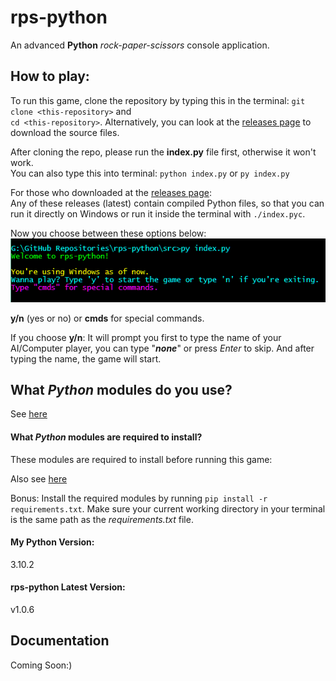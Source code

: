 # rps-python

An advanced **Python** _rock-paper-scissors_ console application.

## How to play:
To run this game, clone the repository by typing this in the terminal: `git clone <this-repository>` and <br>
`cd <this-repository>`. Alternatively, you can look at the [releases page](https://github.com/clark-john/rps-python/releases) to download the source files.

After cloning the repo, please run the **index.py** file first, otherwise it won't work. <br>
You can also type this into terminal: `python index.py` or `py index.py`

For those who downloaded at the [releases page](https://github.com/clark-john/rps-python/releases): <br>
Any of these releases (latest) contain compiled Python files, so that you can run it directly on Windows or run it inside the terminal with `./index.pyc`.

<p>
Now you choose between these options below: <br>
<img src="./img/indexpy.PNG" /> <br>

**y/n** (yes or no) or **cmds** for special commands.

If you choose **y/n**: It will prompt you first to type the name of your AI/Computer player, you can type "***none***" or press _Enter_ to skip. And after typing the name, the game will start.

## What *Python* modules do you use?

See [here](./md/modules.md)

#### What *Python* modules are required to install?
These modules are required to install before running this game:

Also see [here](./md/modules.md)

Bonus: Install the required modules by running `pip install -r requirements.txt`.
Make sure your current working directory in your terminal is the same path as the _requirements.txt_ file.

#### My Python Version:

3.10.2

#### rps-python Latest Version:

v1.0.6

## Documentation
Coming Soon:)
